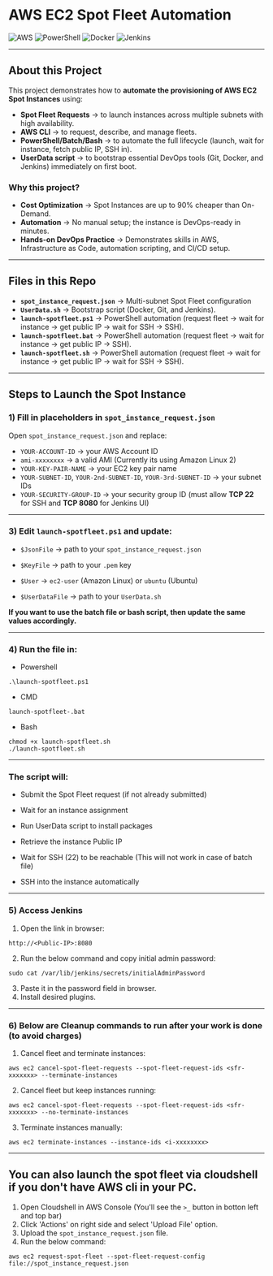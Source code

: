 # AWS EC2 Spot Fleet Automation

![AWS](https://img.shields.io/badge/AWS-EC2-orange?logo=amazon-aws&logoColor=white)
![PowerShell](https://img.shields.io/badge/PowerShell-Automation-blue?logo=powershell&logoColor=white)
![Docker](https://img.shields.io/badge/Docker-Enabled-blue?logo=docker&logoColor=white)
![Jenkins](https://img.shields.io/badge/Jenkins-Ready-red?logo=jenkins&logoColor=white)

---

## About this Project

This project demonstrates how to **automate the provisioning of AWS EC2 Spot Instances** using:  

- **Spot Fleet Requests** -> to launch instances across multiple subnets with high availability.  
- **AWS CLI** -> to request, describe, and manage fleets.  
- **PowerShell/Batch/Bash** -> to automate the full lifecycle (launch, wait for instance, fetch public IP, SSH in).  
- **UserData script** -> to bootstrap essential DevOps tools (Git, Docker, and Jenkins) immediately on first boot.

### Why this project?  
- **Cost Optimization** -> Spot Instances are up to 90% cheaper than On-Demand.  
- **Automation** -> No manual setup; the instance is DevOps-ready in minutes.  
- **Hands-on DevOps Practice** -> Demonstrates skills in AWS, Infrastructure as Code, automation scripting, and CI/CD setup.

---

## Files in this Repo

- **`spot_instance_request.json`** -> Multi-subnet Spot Fleet configuration 
- **`UserData.sh`** -> Bootstrap script (Docker, Git, and Jenkins).
- **`launch-spotfleet.ps1`** -> PowerShell automation (request fleet -> wait for instance -> get public IP -> wait for SSH -> SSH).
- **`launch-spotfleet.bat`** -> PowerShell automation (request fleet -> wait for instance -> get public IP -> SSH).
- **`launch-spotfleet.sh`** -> PowerShell automation (request fleet -> wait for instance -> get public IP -> wait for SSH -> SSH).

---

## Steps to Launch the Spot Instance

### 1) Fill in placeholders in `spot_instance_request.json`
Open `spot_instance_request.json` and replace:
- `YOUR-ACCOUNT-ID` -> your AWS Account ID
- `ami-xxxxxxxx` -> a valid AMI (Currently its using Amazon Linux 2)
- `YOUR-KEY-PAIR-NAME` -> your EC2 key pair name
- `YOUR-SUBNET-ID`, `YOUR-2nd-SUBNET-ID`, `YOUR-3rd-SUBNET-ID` -> your subnet IDs
- `YOUR-SECURITY-GROUP-ID` -> your security group ID (must allow **TCP 22** for SSH and **TCP 8080** for Jenkins UI)

---

### 3) Edit `launch-spotfleet.ps1` and update:
- `$JsonFile` -> path to your `spot_instance_request.json`

- `$KeyFile` -> path to your `.pem` key

- `$User` -> `ec2-user` (Amazon Linux) or `ubuntu` (Ubuntu)

- `$UserDataFile` -> path to your `UserData.sh`

**If you want to use the batch file or bash script, then update the same values accordingly.**

---

### 4) Run the file in: 

- Powershell
```
.\launch-spotfleet.ps1
```
- CMD
```
launch-spotfleet-.bat
```
- Bash
```
chmod +x launch-spotfleet.sh
./launch-spotfleet.sh
```

---

### The script will:

- Submit the Spot Fleet request (if not already submitted)

- Wait for an instance assignment

- Run UserData script to install packages

- Retrieve the instance Public IP

- Wait for SSH (22) to be reachable (This will not work in case of batch file)

- SSH into the instance automatically

---

### 5) Access Jenkins
1. Open the link in browser:
```
http://<Public-IP>:8080
```
2. Run the below command and copy initial admin password:
```
sudo cat /var/lib/jenkins/secrets/initialAdminPassword
```
3. Paste it in the password field in browser.
4. Install desired plugins.

---

### 6) Below are Cleanup commands to run after your work is done (to avoid charges)
1. Cancel fleet and terminate instances:
```
aws ec2 cancel-spot-fleet-requests --spot-fleet-request-ids <sfr-xxxxxxx> --terminate-instances
```
2. Cancel fleet but keep instances running:
```
aws ec2 cancel-spot-fleet-requests --spot-fleet-request-ids <sfr-xxxxxxx> --no-terminate-instances
```
3. Terminate instances manually:
```
aws ec2 terminate-instances --instance-ids <i-xxxxxxxx>
```

---

## You can also launch the spot fleet via cloudshell if you don't have AWS cli in your PC.
1. Open Cloudshell in AWS Console (You'll see the `>_` button in botton left and top bar)
2. Click 'Actions' on right side and select 'Upload File' option.
3. Upload the `spot_instance_request.json` file.
4. Run the below command:
```
aws ec2 request-spot-fleet --spot-fleet-request-config file://spot_instance_request.json
```
